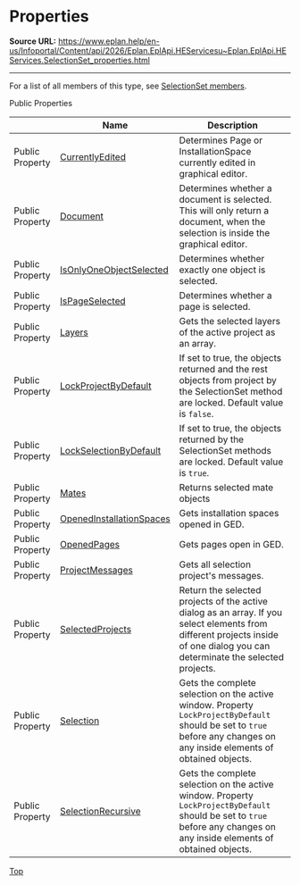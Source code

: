 # Properties

**Source URL:** https://www.eplan.help/en-us/Infoportal/Content/api/2026/Eplan.EplApi.HEServicesu~Eplan.EplApi.HEServices.SelectionSet_properties.html

---

For a list of all members of this type, see [SelectionSet members](Eplan.EplApi.HEServicesu~Eplan.EplApi.HEServices.SelectionSet_members.html).

Public Properties

|  | Name | Description |
| --- | --- | --- |
| Public Property | [CurrentlyEdited](Eplan.EplApi.HEServicesu~Eplan.EplApi.HEServices.SelectionSet~CurrentlyEdited.html) | Determines Page or InstallationSpace currently edited in graphical editor. |
| Public Property | [Document](Eplan.EplApi.HEServicesu~Eplan.EplApi.HEServices.SelectionSet~Document.html) | Determines whether a document is selected. This will only return a document, when the selection is inside the graphical editor. |
| Public Property | [IsOnlyOneObjectSelected](Eplan.EplApi.HEServicesu~Eplan.EplApi.HEServices.SelectionSet~IsOnlyOneObjectSelected.html) | Determines whether exactly one object is selected. |
| Public Property | [IsPageSelected](Eplan.EplApi.HEServicesu~Eplan.EplApi.HEServices.SelectionSet~IsPageSelected.html) | Determines whether a page is selected. |
| Public Property | [Layers](Eplan.EplApi.HEServicesu~Eplan.EplApi.HEServices.SelectionSet~Layers.html) | Gets the selected layers of the active project as an array. |
| Public Property | [LockProjectByDefault](Eplan.EplApi.HEServicesu~Eplan.EplApi.HEServices.SelectionSet~LockProjectByDefault.html) | If set to true, the objects returned and the rest objects from project by the SelectionSet method are locked. Default value is `false`. |
| Public Property | [LockSelectionByDefault](Eplan.EplApi.HEServicesu~Eplan.EplApi.HEServices.SelectionSet~LockSelectionByDefault.html) | If set to true, the objects returned by the SelectionSet methods are locked. Default value is `true`. |
| Public Property | [Mates](Eplan.EplApi.HEServicesu~Eplan.EplApi.HEServices.SelectionSet~Mates.html) | Returns selected mate objects |
| Public Property | [OpenedInstallationSpaces](Eplan.EplApi.HEServicesu~Eplan.EplApi.HEServices.SelectionSet~OpenedInstallationSpaces.html) | Gets installation spaces opened in GED. |
| Public Property | [OpenedPages](Eplan.EplApi.HEServicesu~Eplan.EplApi.HEServices.SelectionSet~OpenedPages.html) | Gets pages open in GED. |
| Public Property | [ProjectMessages](Eplan.EplApi.HEServicesu~Eplan.EplApi.HEServices.SelectionSet~ProjectMessages.html) | Gets all selection project's messages. |
| Public Property | [SelectedProjects](Eplan.EplApi.HEServicesu~Eplan.EplApi.HEServices.SelectionSet~SelectedProjects.html) | Return the selected projects of the active dialog as an array. If you select elements from different projects inside of one dialog you can determinate the selected projects. |
| Public Property | [Selection](Eplan.EplApi.HEServicesu~Eplan.EplApi.HEServices.SelectionSet~Selection.html) | Gets the complete selection on the active window. Property `LockProjectByDefault` should be set to `true` before any changes on any inside elements of obtained objects. |
| Public Property | [SelectionRecursive](Eplan.EplApi.HEServicesu~Eplan.EplApi.HEServices.SelectionSet~SelectionRecursive.html) | Gets the complete selection on the active window. Property `LockProjectByDefault` should be set to `true` before any changes on any inside elements of obtained objects. |

[Top](#top)
